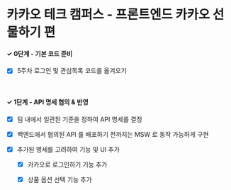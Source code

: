 # 카카오 테크 캠퍼스 - 프론트엔드 카카오 선물하기 편

#### ✓ 0단계 - 기본 코드 준비

- [x] 5주차 로그인 및 관심목록 코드를 옮겨오기

<br>

#### ✓ 1단계 - API 명세 협의 & 반영

- [x] 팀 내에서 일관된 기준을 정하여 API 명세를 결정

- [x] 백엔드에서 협의된 API 를 배포하기 전까지는 MSW 로 동작 가능하게 구현

- [x] 추가된 명세를 고려하여 기능 및 UI 추가

  - [x] 카카오로 로그인하기 기능 추가

  - [x] 상품 옵션 선택 기능 추가


